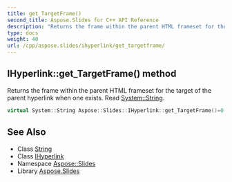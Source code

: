 ```yaml
---
title: get_TargetFrame()
second_title: Aspose.Slides for C++ API Reference
description: "Returns the frame within the parent HTML frameset for the target of the parent hyperlink when one exists. Read System::String."
type: docs
weight: 40
url: /cpp/aspose.slides/ihyperlink/get_targetframe/
---
```

## IHyperlink::get_TargetFrame() method


Returns the frame within the parent HTML frameset for the target of the parent hyperlink when one exists. Read [System::String](../../../system/string/).

```cpp
virtual System::String Aspose::Slides::IHyperlink::get_TargetFrame()=0
```

## See Also

* Class [String](../../system/string/)
* Class [IHyperlink](./)
* Namespace [Aspose::Slides](../)
* Library [Aspose.Slides](../../)